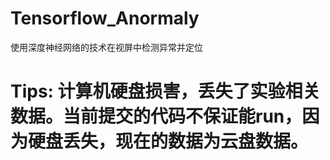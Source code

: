 # Tensorflow_Anormaly
使用深度神经网络的技术在视屏中检测异常并定位


# Tips: 计算机硬盘损害，丢失了实验相关数据。当前提交的代码不保证能run，因为硬盘丢失，现在的数据为云盘数据。
